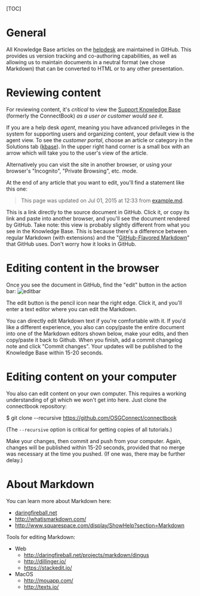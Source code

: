[title]: - "Editing content (topics)"

[TOC]

# General

All Knowledge Base articles on the [helpdesk] are maintained
in GitHub. This provides us version tracking and co-authoring capabilities,
as well as allowing us to maintain documents in a neutral format (we chose
Markdown) that can be converted to HTML or to any other presentation.

[helpdesk]: https://support.osgconnect.org/

# Reviewing content

For reviewing content, it's _critical_ to view the [Support Knowledge Base][kbase]
(formerly the ConnectBook) *as a user or customer would see it*.  

If you are a help desk *agent*, meaning you have advanced privileges in the
system for supporting users and organizing content, your default view is
the agent view.  To see the *customer portal*, choose an article or category
in the Solutions tab ([kbase]).  In the upper right hand corner is a small box with an arrow
which will take you to the user's view of the article.

Alternatively you can visit the site in another browser, or using your browser's "Incognito",
"Private Browsing", etc. mode.

[kbase]: http://support.opensciencegrid.org/solution/categories

At the end of any article that you want to edit, you'll find a statement like this one:

> This page was updated on Jul 01, 2015 at 12:33 from [example.md][example-link].

[example-link]: https://github.com/OSGConnect/connectbook/blob/master/example.md

This is a link directly to the source document in GitHub.  Click it, or copy its link
and paste into another browser, and you'll see the document rendered by GitHub.  Take
note: this view is probably slightly different from what you see in the Knowledge Base.
This is because there's a difference between regular Markdown (with extensions) and
the "[GitHub-Flavored Markdown][gfm]" that GitHub uses.  Don't worry how it looks
in GitHub.

[gfm]: https://help.github.com/articles/github-flavored-markdown/

# Editing content in the browser

Once you see the document in GitHub, find the "edit" button in the action bar:
![editbar][editbar]

[editbar]: https://raw.githubusercontent.com/OSGConnect/connectbook/master/admin/github-edit.jpg

The edit button is the pencil icon near the right edge. Click it, and you'll enter
a text editor where you can edit the Markdown.

You can directly edit Markdown text if you're comfortable with it.  If you'd like
a different experience, you also can copy/paste the entire document into one of the
Markdown editors shown below, make your edits, and then copy/paste it back to Github.
When you finish, add a commit changelog note and click "Commit changes".  Your updates
will be published to the Knowledge Base within 15-20 seconds.

# Editing content on your computer

You also can edit content on your own computer.  This requires a working understanding
of git which we won't get into here.  Just clone the connectbook repository:

  $ git clone --recursive https://github.com/OSGConnect/connectbook

(The `--recursive` option is critical for getting copies of all tutorials.)

Make your changes, then commit and push from your computer.  Again, changes
will be published within 15-20 seconds, provided that no merge was necessary
at the time you pushed.  (If one was, there may be further delay.)


# About Markdown

You can learn more about Markdown here:

* [daringfireball.net]
* http://whatismarkdown.com/
* http://www.squarespace.com/display/ShowHelp?section=Markdown

[daringfireball.net]: http://daringfireball.net/projects/markdown/


Tools for editing Markdown:

* Web
  * http://daringfireball.net/projects/markdown/dingus
  * http://dillinger.io/
  * https://stackedit.io/
* MacOS
  * http://mouapp.com/
  * http://texts.io/


